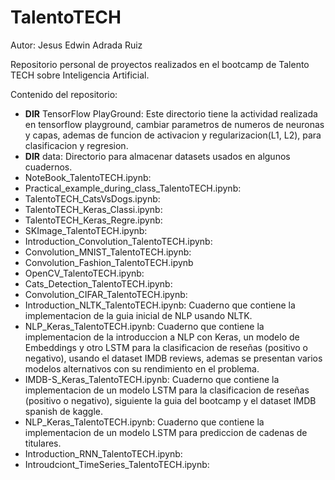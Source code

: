 # TalentoTECH

Autor: Jesus Edwin Adrada Ruiz

Repositorio personal de proyectos realizados en el bootcamp de Talento TECH sobre Inteligencia Artificial.

Contenido del repositorio:

  - **DIR** TensorFlow PlayGround: Este directorio tiene la actividad realizada en tensorflow playground, cambiar parametros de numeros de neuronas y capas, ademas de funcion de activacion y regularizacion(L1, L2), para clasificacion y regresion.
  - **DIR** data: Directorio para almacenar datasets usados en algunos cuadernos.
  - NoteBook_TalentoTECH.ipynb:
  - Practical_example_during_class_TalentoTECH.ipynb:
  - TalentoTECH_CatsVsDogs.ipynb:
  - TalentoTECH_Keras_Classi.ipynb:
  - TalentoTECH_Keras_Regre.ipynb:
  - SKImage_TalentoTECH.ipynb:
  - Introduction_Convolution_TalentoTECH.ipynb:
  - Convolution_MNIST_TalentoTECH.ipynb:
  - Convolution_Fashion_TalentoTECH.ipynb
  - OpenCV_TalentoTECH.ipynb:
  - Cats_Detection_TalentoTECH.ipynb:
  - Convolution_CIFAR_TalentoTECH.ipynb:
  - Introduction_NLTK_TalentoTECH.ipynb: Cuaderno que contiene la implementacion de la guia inicial de NLP usando NLTK.
  - NLP_Keras_TalentoTECH.ipynb: Cuaderno que contiene la implementacion de la introduccion a NLP con Keras, un modelo de Embeddings y otro LSTM para la clasificacion de reseñas (positivo o negativo), usando el dataset IMDB reviews, ademas se presentan varios modelos alternativos con su rendimiento en el problema.
  - IMDB-S_Keras_TalentoTECH.ipynb: Cuaderno que contiene la implementacion de un modelo LSTM para la clasificacion de reseñas (positivo o negativo), siguiente la guia del bootcamp y el dataset IMDB spanish de kaggle.
  - NLP_Keras_TalentoTECH.ipynb: Cuaderno que contiene la implementacion de un modelo LSTM para prediccion de cadenas de titulares.
  - Introduction_RNN_TalentoTECH.ipynb:
  - Introudciont_TimeSeries_TalentoTECH.ipynb:

